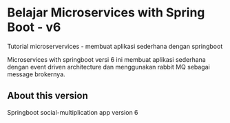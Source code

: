 # Belajar Microservices with Spring Boot - v6

Tutorial microservervices - membuat aplikasi sederhana dengan springboot

Microservices with springboot versi 6 ini membuat aplikasi sederhana dengan event driven architecture dan menggunakan
rabbit MQ sebagai message brokernya.

## About this version

Springboot social-multiplication app version 6
